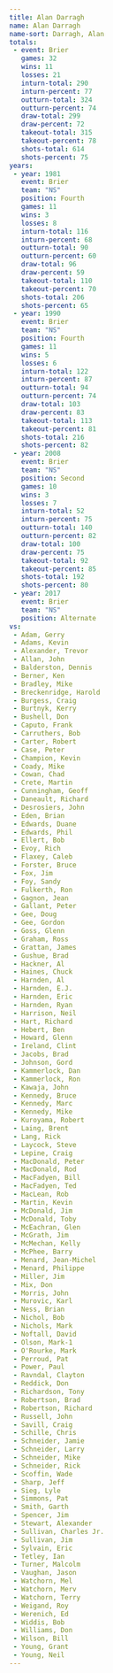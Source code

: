 ```yaml
---
title: Alan Darragh
name: Alan Darragh
name-sort: Darragh, Alan
totals:
 - event: Brier
   games: 32
   wins: 11
   losses: 21
   inturn-total: 290
   inturn-percent: 77
   outturn-total: 324
   outturn-percent: 74
   draw-total: 299
   draw-percent: 72
   takeout-total: 315
   takeout-percent: 78
   shots-total: 614
   shots-percent: 75
years:
 - year: 1981
   event: Brier
   team: "NS"
   position: Fourth
   games: 11
   wins: 3
   losses: 8
   inturn-total: 116
   inturn-percent: 68
   outturn-total: 90
   outturn-percent: 60
   draw-total: 96
   draw-percent: 59
   takeout-total: 110
   takeout-percent: 70
   shots-total: 206
   shots-percent: 65
 - year: 1990
   event: Brier
   team: "NS"
   position: Fourth
   games: 11
   wins: 5
   losses: 6
   inturn-total: 122
   inturn-percent: 87
   outturn-total: 94
   outturn-percent: 74
   draw-total: 103
   draw-percent: 83
   takeout-total: 113
   takeout-percent: 81
   shots-total: 216
   shots-percent: 82
 - year: 2008
   event: Brier
   team: "NS"
   position: Second
   games: 10
   wins: 3
   losses: 7
   inturn-total: 52
   inturn-percent: 75
   outturn-total: 140
   outturn-percent: 82
   draw-total: 100
   draw-percent: 75
   takeout-total: 92
   takeout-percent: 85
   shots-total: 192
   shots-percent: 80
 - year: 2017
   event: Brier
   team: "NS"
   position: Alternate
vs:
 - Adam, Gerry
 - Adams, Kevin
 - Alexander, Trevor
 - Allan, John
 - Balderston, Dennis
 - Berner, Ken
 - Bradley, Mike
 - Breckenridge, Harold
 - Burgess, Craig
 - Burtnyk, Kerry
 - Bushell, Don
 - Caputo, Frank
 - Carruthers, Bob
 - Carter, Robert
 - Case, Peter
 - Champion, Kevin
 - Coady, Mike
 - Cowan, Chad
 - Crete, Martin
 - Cunningham, Geoff
 - Daneault, Richard
 - Desrosiers, John
 - Eden, Brian
 - Edwards, Duane
 - Edwards, Phil
 - Ellert, Bob
 - Evoy, Rich
 - Flaxey, Caleb
 - Forster, Bruce
 - Fox, Jim
 - Foy, Sandy
 - Fulkerth, Ron
 - Gagnon, Jean
 - Gallant, Peter
 - Gee, Doug
 - Gee, Gordon
 - Goss, Glenn
 - Graham, Ross
 - Grattan, James
 - Gushue, Brad
 - Hackner, Al
 - Haines, Chuck
 - Harnden, Al
 - Harnden, E.J.
 - Harnden, Eric
 - Harnden, Ryan
 - Harrison, Neil
 - Hart, Richard
 - Hebert, Ben
 - Howard, Glenn
 - Ireland, Clint
 - Jacobs, Brad
 - Johnson, Gord
 - Kammerlock, Dan
 - Kammerlock, Ron
 - Kawaja, John
 - Kennedy, Bruce
 - Kennedy, Marc
 - Kennedy, Mike
 - Kuroyama, Robert
 - Laing, Brent
 - Lang, Rick
 - Laycock, Steve
 - Lepine, Craig
 - MacDonald, Peter
 - MacDonald, Rod
 - MacFadyen, Bill
 - MacFadyen, Ted
 - MacLean, Rob
 - Martin, Kevin
 - McDonald, Jim
 - McDonald, Toby
 - McEachran, Glen
 - McGrath, Jim
 - McMechan, Kelly
 - McPhee, Barry
 - Menard, Jean-Michel
 - Menard, Philippe
 - Miller, Jim
 - Mix, Don
 - Morris, John
 - Murovic, Karl
 - Ness, Brian
 - Nichol, Bob
 - Nichols, Mark
 - Noftall, David
 - Olson, Mark-1
 - O'Rourke, Mark
 - Perroud, Pat
 - Power, Paul
 - Ravndal, Clayton
 - Reddick, Don
 - Richardson, Tony
 - Robertson, Brad
 - Robertson, Richard
 - Russell, John
 - Savill, Craig
 - Schille, Chris
 - Schneider, Jamie
 - Schneider, Larry
 - Schneider, Mike
 - Schneider, Rick
 - Scoffin, Wade
 - Sharp, Jeff
 - Sieg, Lyle
 - Simmons, Pat
 - Smith, Garth
 - Spencer, Jim
 - Stewart, Alexander
 - Sullivan, Charles Jr.
 - Sullivan, Jim
 - Sylvain, Eric
 - Tetley, Ian
 - Turner, Malcolm
 - Vaughan, Jason
 - Watchorn, Mel
 - Watchorn, Merv
 - Watchorn, Terry
 - Weigand, Roy
 - Werenich, Ed
 - Widdis, Bob
 - Williams, Don
 - Wilson, Bill
 - Young, Grant
 - Young, Neil
---
```


